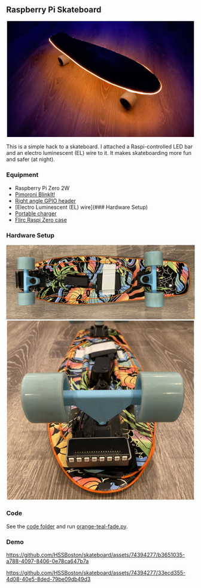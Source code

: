 ## Raspberry Pi Skateboard

<p align="center">
  <img src="images/elwire.jpg" width="500">
</p>

This is a simple hack to a skateboard. I attached a Raspi-controlled LED bar and an electro luminescent (EL) wire to it. It makes skateboarding more fun and safer (at night). 

### Equipment

- Raspberry Pi Zero 2W
- [Pimoroni BlinkIt!](https://shop.pimoroni.com/products/blinkt)
- [Right angle GPIO header](https://www.amazon.com/dp/B08GC18NMK)
- [Electro Luminescent (EL) wire](### Hardware Setup)
- [Portable charger](https://www.amazon.com/dp/B082X53VDL/)
- [Flirc Raspi Zero case](https://www.amazon.com/dp/B08837L144)

### Hardware Setup

<p align="center">
  <img src="images/skateboard.jpg" width="700">
  <br>
  <img src="images/skateboard2.jpg" width="500">
</p>

### Code

See the [code folder](code/) and run [orange-teal-fade.py](code/orange-teal-fade.py). 

### Demo

https://github.com/HSSBoston/skateboard/assets/74394277/b3651035-a788-4097-8406-0e78ca647b7a



https://github.com/HSSBoston/skateboard/assets/74394277/33ecd355-4d08-40e5-8ded-79be09db49d3

